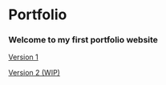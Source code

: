 # Portfolio
### Welcome to my first portfolio website

[Version 1](https://bulacooola.github.io/old/)

[Version 2 (WIP)](https://bulacooola.github.io/portfolio/)
